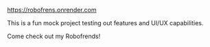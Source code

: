 https://robofrens.onrender.com

 This is a fun mock project testing out features 
 and UI/UX capabilities. 

 Come check out my Robofrends! 
